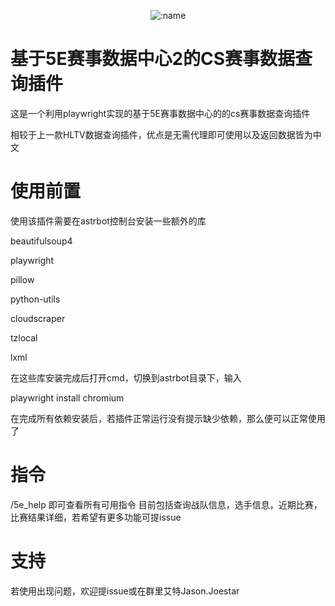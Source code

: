 
</div>

<div align="center">

![:name](https://count.getloli.com/@CS-5E?name=CS-5E&theme=booru-lewd&padding=7&offset=0&align=top&scale=1&pixelated=1&darkmode=auto)

</div>

# 基于5E赛事数据中心2的CS赛事数据查询插件

这是一个利用playwright实现的基于5E赛事数据中心的的cs赛事数据查询插件

相较于上一款HLTV数据查询插件，优点是无需代理即可使用以及返回数据皆为中文

# 使用前置
使用该插件需要在astrbot控制台安装一些额外的库

beautifulsoup4

playwright

pillow

python-utils

cloudscraper

tzlocal

lxml

在这些库安装完成后打开cmd，切换到astrbot目录下，输入

playwright install chromium

在完成所有依赖安装后，若插件正常运行没有提示缺少依赖，那么便可以正常使用了


# 指令
/5e_help  即可查看所有可用指令
目前包括查询战队信息，选手信息，近期比赛，比赛结果详细，若希望有更多功能可提issue

# 支持
若使用出现问题，欢迎提issue或在群里艾特Jason.Joestar
